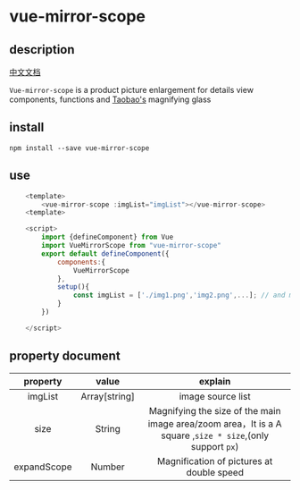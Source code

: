 # vue-mirror-scope

## description

[中文文档](./README_zh.md)

`Vue-mirror-scope` is a product picture enlargement for details view components, functions and [Taobao's](https://www.taobao.com) magnifying glass

## install

`npm install --save vue-mirror-scope`

## use

```javascript
    <template>
        <vue-mirror-scope :imgList="imgList"></vue-mirror-scope>
    <template>

    <script>
        import {defineComponent} from Vue
        import VueMirrorScope from "vue-mirror-scope"
        export default defineComponent({
            components:{
                VueMirrorScope
            },
            setup(){
                const imgList = ['./img1.png','img2.png',...]; // and more
            }
        })

    </script>

```

## property document

| property |  value  | explain  |
| :-----:|:------:|:------:|
| imgList | Array[string] | image source list |
| size | String | Magnifying the size of the main image area/zoom area，It is a A square ,`size * size`,(only support `px`) |
| expandScope| Number |  Magnification of pictures at double speed |
